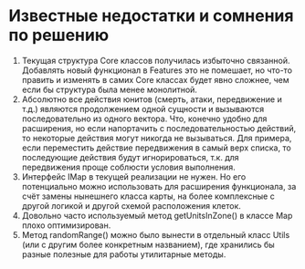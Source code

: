 # **Известные недостатки и сомнения по решению**
1. Текущая структура Core классов получилась избыточно связанной. Добавлять новый функционал в Features это не помешает, но что-то править и изменять в самих Core классах будет явно сложнее, чем если бы структура была менее монолитной.
2. Абсолютно все действия юнитов (смерть, атаки, передвижение и т.д.) являются продолжением одной сущности и вызываются последовательно из одного вектора. Что, конечно удобно для расширения, но если напортачить с последовательностью действий, то некоторые действия могут никогда не вызываться. Для примера, если переместить действие передвижения в самый верх списка, то последующие действия будут игнорироваться, т.к. для передвижения проще соблюсти условия выполнения.
3. Интерфейс IMap в текущей реализации не нужен. Но его потенциально можно использовать для расширения функционала, за счёт замены нынешнего класса карты, на более комплексные с другой логикой и другой схемой расположения клеток.
4. Довольно часто используемый метод getUnitsInZone() в классе Map плохо оптимизирован.
5. Метод randomRange() можно было вынести в отдельный класс Utils (или с другим более конкретным названием), где хранились бы разные полезные для работы утилитарные методы. 
